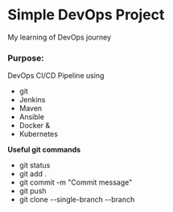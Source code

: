 # Simple DevOps Project
My learning of DevOps journey

### Purpose:
DevOps CI/CD Pipeline using
- git
- Jenkins
- Maven
- Ansible
- Docker &
- Kubernetes

**Useful git commands**

- git status
- git add .
- git commit -m "Commit message"
- git push
- git clone --single-branch --branch <branch-name> <remote-repo-url>



